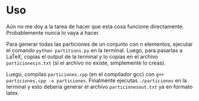 # Uso
Aún no me doy a la tarea de hacer que esta cosa funcione directamente. Probablemente nunca lo vaya a hacer.

Para generar todas las particiones de un conjunto con n elementos, ejecutar el comando `python partitions.py` en la terminal. Luego, para pasarlas a LaTeX, copias el output de la terminal y lo copias en el archivo `particionesin.txt` (si el archivo no existe, simplemente lo creas).

Luego, compilas `particiones.cpp` (en el compilador gcc) con `g++ particiones.cpp -o particiones`. Finalmente ejecutas `./particiones` en la terminal y esto debería generar el archivo `particionesout.txt` ya en formato latex.
